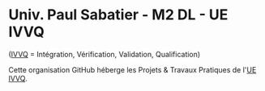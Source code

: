 # Univ. Paul Sabatier - M2 DL - UE IVVQ

([IVVQ](https://fr.wikipedia.org/wiki/IVVQ) = Intégration, Vérification, Validation, Qualification)

Cette organisation GitHub héberge les Projets & Travaux Pratiques de l'[UE IVVQ](https://moodle.univ-tlse3.fr/course/view.php?id=1771).
